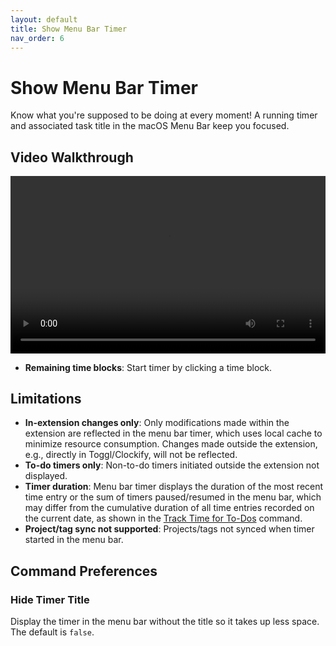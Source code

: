 ```yaml
---
layout: default
title: Show Menu Bar Timer
nav_order: 6
---
```


# Show Menu Bar Timer

Know what you're supposed to be doing at every moment! A running timer and associated task title in the macOS Menu Bar keep you focused.

## Video Walkthrough

<div style="position: relative; padding-bottom: 56.25%; height: 0; overflow: hidden;">
  <video style="position: absolute; top: 0; left: 0; width: 100%; height: 100%;" src="assets/show-menu-bar-timer.mp4" title="Show Menu Bar Timer video walk-through" controls>
    Your browser does not support the video tag.
  </video>
</div>

- **Remaining time blocks**: Start timer by clicking a time block.

## Limitations

- **In-extension changes only**: Only modifications made within the extension are reflected in the menu bar timer, which uses local cache to minimize resource consumption. Changes made outside the extension, e.g., directly in Toggl/Clockify, will not be reflected.
- **To-do timers only**: Non-to-do timers initiated outside the extension not displayed.
- **Timer duration**: Menu bar timer displays the duration of the most recent time entry or the sum of timers paused/resumed in the menu bar, which may differ from the cumulative duration of all time entries recorded on the current date, as shown in the [Track Time for To-Dos](track-time) command.
- **Project/tag sync not supported**: Projects/tags not synced when timer started in the menu bar.

## Command Preferences

### Hide Timer Title

Display the timer in the menu bar without the title so it takes up less space. The default is `false`.

